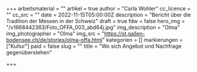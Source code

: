 +++
arbeitsmaterial = ""
artikel = true
author = "Carla Wohler"
cc_licence = ""
cc_src = ""
date = 2022-11-15T05:00:00Z
description = "Bericht über die Tradition der Messen in der Schweiz"
draft = true
fdw = false
hero_img = "/v1668442363/Foto_OFFA_003_abd64j.jpg"
img_description = "Olma"
img_photographer = "Olma"
img_src = "https://st.gallen-bodensee.ch/de/stories/olma-offa.html"
kategorien = []
markierungen = ["Kultur"]
paid = false
slug = ""
title = "Wo sich Angebot und Nachfrage gegenüberstehen"

+++
